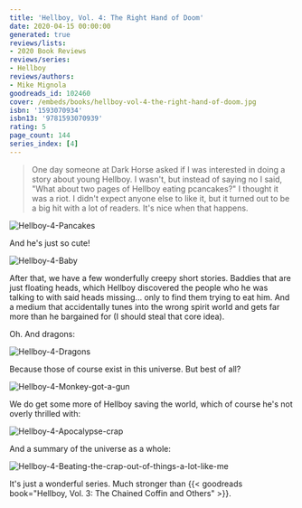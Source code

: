 ```yaml
---
title: 'Hellboy, Vol. 4: The Right Hand of Doom'
date: 2020-04-15 00:00:00
generated: true
reviews/lists:
- 2020 Book Reviews
reviews/series:
- Hellboy
reviews/authors:
- Mike Mignola
goodreads_id: 102460
cover: /embeds/books/hellboy-vol-4-the-right-hand-of-doom.jpg
isbn: '1593070934'
isbn13: '9781593070939'
rating: 5
page_count: 144
series_index: [4]
---
```

> One day someone at Dark Horse asked if I was interested in doing a story about young Hellboy. I wasn't, but instead of saying no I said, "What about two pages of Hellboy eating pcancakes?" I thought it was a riot. I didn't expect anyone else to like it, but it turned out to be a big hit with a lot of readers. It's nice when that happens.

![Hellboy-4-Pancakes](/embeds/books/attachments/hellboy-4-pancakes.png)  

<!--more-->

And he's just so cute!  

![Hellboy-4-Baby](/embeds/books/attachments/hellboy-4-baby.png)  

After that, we have a few wonderfully creepy short stories. Baddies that are just floating heads, which Hellboy discovered the people who he was talking to with said heads missing... only to find them trying to eat him. And a medium that accidentally tunes into the wrong spirit world and gets far more than he bargained for (I should steal that core idea).  

Oh. And dragons:  

![Hellboy-4-Dragons](/embeds/books/attachments/hellboy-4-dragons.png)  

Because those of course exist in this universe. But best of all?  

![Hellboy-4-Monkey-got-a-gun](/embeds/books/attachments/hellboy-4-monkey-got-a-gun.png)  

We do get some more of Hellboy saving the world, which of course he's not overly thrilled with:  

![Hellboy-4-Apocalypse-crap](/embeds/books/attachments/hellboy-4-apocalypse-crap.png)  

And a summary of the universe as a whole:  

![Hellboy-4-Beating-the-crap-out-of-things-a-lot-like-me](/embeds/books/attachments/hellboy-4-beating-the-crap-out-of-things-a-lot-like-me.png)  

It's just a wonderful series. Much stronger than {{< goodreads book="Hellboy, Vol. 3: The Chained Coffin and Others" >}}.